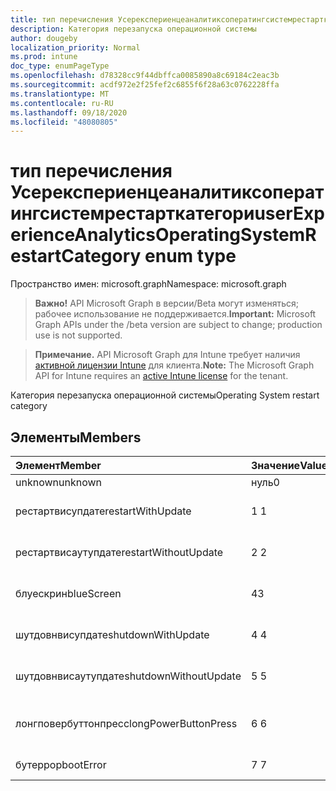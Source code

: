 ```yaml
---
title: тип перечисления Усерекспериенцеаналитиксоператингсистемрестарткатегори
description: Категория перезапуска операционной системы
author: dougeby
localization_priority: Normal
ms.prod: intune
doc_type: enumPageType
ms.openlocfilehash: d78328cc9f44dbffca0085890a8c69184c2eac3b
ms.sourcegitcommit: acdf972e2f25fef2c6855f6f28a63c0762228ffa
ms.translationtype: MT
ms.contentlocale: ru-RU
ms.lasthandoff: 09/18/2020
ms.locfileid: "48080805"
---
```

# <a name="userexperienceanalyticsoperatingsystemrestartcategory-enum-type"></a><span data-ttu-id="acd7a-103">тип перечисления Усерекспериенцеаналитиксоператингсистемрестарткатегори</span><span class="sxs-lookup"><span data-stu-id="acd7a-103">userExperienceAnalyticsOperatingSystemRestartCategory enum type</span></span>

<span data-ttu-id="acd7a-104">Пространство имен: microsoft.graph</span><span class="sxs-lookup"><span data-stu-id="acd7a-104">Namespace: microsoft.graph</span></span>

> <span data-ttu-id="acd7a-105">**Важно!** API Microsoft Graph в версии/Beta могут изменяться; рабочее использование не поддерживается.</span><span class="sxs-lookup"><span data-stu-id="acd7a-105">**Important:** Microsoft Graph APIs under the /beta version are subject to change; production use is not supported.</span></span>

> <span data-ttu-id="acd7a-106">**Примечание.** API Microsoft Graph для Intune требует наличия [активной лицензии Intune](https://go.microsoft.com/fwlink/?linkid=839381) для клиента.</span><span class="sxs-lookup"><span data-stu-id="acd7a-106">**Note:** The Microsoft Graph API for Intune requires an [active Intune license](https://go.microsoft.com/fwlink/?linkid=839381) for the tenant.</span></span>

<span data-ttu-id="acd7a-107">Категория перезапуска операционной системы</span><span class="sxs-lookup"><span data-stu-id="acd7a-107">Operating System restart category</span></span>

## <a name="members"></a><span data-ttu-id="acd7a-108">Элементы</span><span class="sxs-lookup"><span data-stu-id="acd7a-108">Members</span></span>
|<span data-ttu-id="acd7a-109">Элемент</span><span class="sxs-lookup"><span data-stu-id="acd7a-109">Member</span></span>|<span data-ttu-id="acd7a-110">Значение</span><span class="sxs-lookup"><span data-stu-id="acd7a-110">Value</span></span>|<span data-ttu-id="acd7a-111">Описание</span><span class="sxs-lookup"><span data-stu-id="acd7a-111">Description</span></span>|
|:---|:---|:---|
|<span data-ttu-id="acd7a-112">unknown</span><span class="sxs-lookup"><span data-stu-id="acd7a-112">unknown</span></span>|<span data-ttu-id="acd7a-113">нуль</span><span class="sxs-lookup"><span data-stu-id="acd7a-113">0</span></span>|<span data-ttu-id="acd7a-114">Неизвестно</span><span class="sxs-lookup"><span data-stu-id="acd7a-114">Unknown</span></span>|
|<span data-ttu-id="acd7a-115">рестартвисупдате</span><span class="sxs-lookup"><span data-stu-id="acd7a-115">restartWithUpdate</span></span>|<span data-ttu-id="acd7a-116">1 </span><span class="sxs-lookup"><span data-stu-id="acd7a-116">1</span></span>|<span data-ttu-id="acd7a-117">Перезапуск с обновлением</span><span class="sxs-lookup"><span data-stu-id="acd7a-117">Restart with update</span></span>|
|<span data-ttu-id="acd7a-118">рестартвисаутупдате</span><span class="sxs-lookup"><span data-stu-id="acd7a-118">restartWithoutUpdate</span></span>|<span data-ttu-id="acd7a-119">2 </span><span class="sxs-lookup"><span data-stu-id="acd7a-119">2</span></span>|<span data-ttu-id="acd7a-120">Перезагрузка без обновления</span><span class="sxs-lookup"><span data-stu-id="acd7a-120">Restart without update</span></span>|
|<span data-ttu-id="acd7a-121">блуескрин</span><span class="sxs-lookup"><span data-stu-id="acd7a-121">blueScreen</span></span>|<span data-ttu-id="acd7a-122">4</span><span class="sxs-lookup"><span data-stu-id="acd7a-122">3</span></span>|<span data-ttu-id="acd7a-123">Перезагрузка синего экрана</span><span class="sxs-lookup"><span data-stu-id="acd7a-123">Blue screen restart</span></span>|
|<span data-ttu-id="acd7a-124">шутдовнвисупдате</span><span class="sxs-lookup"><span data-stu-id="acd7a-124">shutdownWithUpdate</span></span>|<span data-ttu-id="acd7a-125">4 </span><span class="sxs-lookup"><span data-stu-id="acd7a-125">4</span></span>|<span data-ttu-id="acd7a-126">Завершение работы с обновлением</span><span class="sxs-lookup"><span data-stu-id="acd7a-126">Shutdown with update</span></span>|
|<span data-ttu-id="acd7a-127">шутдовнвисаутупдате</span><span class="sxs-lookup"><span data-stu-id="acd7a-127">shutdownWithoutUpdate</span></span>|<span data-ttu-id="acd7a-128">5 </span><span class="sxs-lookup"><span data-stu-id="acd7a-128">5</span></span>|<span data-ttu-id="acd7a-129">Завершение работы без обновления</span><span class="sxs-lookup"><span data-stu-id="acd7a-129">Shutdown without update</span></span>|
|<span data-ttu-id="acd7a-130">лонгповербуттонпресс</span><span class="sxs-lookup"><span data-stu-id="acd7a-130">longPowerButtonPress</span></span>|<span data-ttu-id="acd7a-131">6 </span><span class="sxs-lookup"><span data-stu-id="acd7a-131">6</span></span>|<span data-ttu-id="acd7a-132">Нажатие кнопки длительного энергопотребления</span><span class="sxs-lookup"><span data-stu-id="acd7a-132">Long power button press</span></span>|
|<span data-ttu-id="acd7a-133">бутеррор</span><span class="sxs-lookup"><span data-stu-id="acd7a-133">bootError</span></span>|<span data-ttu-id="acd7a-134">7 </span><span class="sxs-lookup"><span data-stu-id="acd7a-134">7</span></span>|<span data-ttu-id="acd7a-135">Ошибка загрузки</span><span class="sxs-lookup"><span data-stu-id="acd7a-135">Boot error</span></span>|






